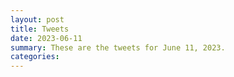 ```yaml
---
layout: post
title: Tweets
date: 2023-06-11
summary: These are the tweets for June 11, 2023.
categories:
---
```


